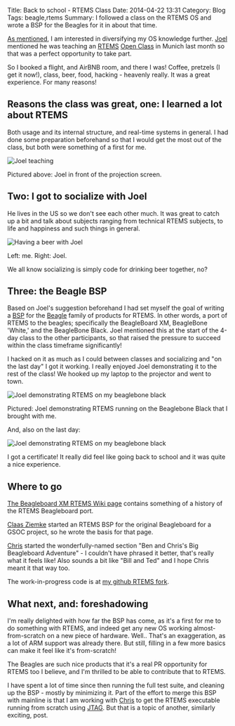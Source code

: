 Title: Back to school - RTEMS Class
Date: 2014-04-22 13:31
Category: Blog
Tags: beagle,rtems
Summary: I followed a class on the RTEMS OS and wrote a BSP for the Beagles for it in about that time.

[As mentioned](|filename|002_rtems.md), I am interested in
diversifying my OS knowledge further.
[Joel](http://rtemsramblings.blogspot.nl/) mentioned he was
teaching an [RTEMS](http://www.rtems.org)
[Open Class](http://rtems.org/wiki/index.php/RTEMS_Training)
in Munich last month so that was a perfect opportunity to take part.

So I booked a flight, and AirBNB room, and there I was! Coffee,
pretzels (I get it now!), class, beer, food, hacking - heavenly
really.  It was a great experience. For many reasons!

Reasons the class was great, one: I learned a lot about RTEMS
-------------------------------------------------------------
Both usage and its internal structure, and real-time systems in general.
I had done some preparation beforehand so that I would get the most out of
the class, but both were something of a first for me.

![Joel teaching]({static}/images/joel-teach.jpg)

Pictured above: Joel in front of the projection screen.

Two: I got to socialize with Joel
---------------------------------
He lives in the US so we don't see each other much. It was great to
catch up a bit and talk about subjects ranging from technical RTEMS
subjects, to life and happiness and such things in general.

![Having a beer with Joel]({static}/images/socialize.jpg)

Left: me. Right: Joel.

We all know socializing is simply code for drinking
beer together, no?

Three: the Beagle BSP
---------------------
Based on Joel's suggestion beforehand I had set myself the goal of
writing a [BSP](http://www.rtems.org/wiki/index.php/Board_Support_Packages)
for the [Beagle](http://www.beagleboard.org) family of products for
RTEMS. In other words, a port of RTEMS to the beagles; specifically
the BeagleBoard XM, BeagleBone 'White,' and the BeagleBone Black.
Joel mentioned this at the start of the 4-day class to the other
participants, so that raised the pressure to succeed within the class
timeframe significantly!

I hacked on it as much as I could between classes and socializing and
"on the last day" I got it working. I really enjoyed Joel demonstrating
it to the rest of the class! We hooked up my laptop to the projector
and went to town.

![Joel demonstrating RTEMS on my beaglebone black]({static}/images/demo.jpg)

Pictured: Joel demonstrating RTEMS running on the Beaglebone Black that
I brought with me.

And, also on the last day:

![Joel demonstrating RTEMS on my beaglebone black]({static}/images/cert.jpg)

I got a certificate! It really did feel like going back to school and it
was quite a nice experience.

Where to go
-----------

[The Beagleboard XM RTEMS Wiki page](http://www.rtems.org/wiki/index.php/Beagleboard) contains something of a history of the RTEMS Beagleboard port. 

[Claas Ziemke](https://github.com/claas) started an RTEMS BSP for
the original Beagleboard for a GSOC project, so he wrote the basis
for that page. 

[Chris](https://github.com/kiwichris) started the wonderfully-named section 
"Ben and Chris's Big Beagleboard Adventure" - I couldn't have phrased it
better, that's really what it feels like! Also sounds a bit like "Bill and Ted"
and I hope Chris meant it that way too.

The work-in-progress code is at
[my github RTEMS fork](https://github.com/bengras/rtems/tree/beaglebone-wip).

What next, and: foreshadowing
-----------------------------

I'm really delighted with how far the BSP has come, as it's a first
for me to do something with RTEMS, and indeed get any new OS working
almost-from-scratch on a new piece of hardware. Well.. That's an
exaggeration, as a lot of ARM support was already there. But still,
filling in a few more basics can make it feel like it's from-scratch!

The Beagles are such nice products that it's a real PR opportunity
for RTEMS too I believe, and I'm thrilled to be able to contribute
that to RTEMS.

I have spent a lot of time since then running the full test suite,
and cleaning up the BSP - mostly by minimizing it. Part of the
effort to merge this BSP with mainline is that I am working with
[Chris](https://github.com/kiwichris) to get the RTEMS executable
running from scratch using
[JTAG](http://en.wikipedia.org/wiki/Joint_Test_Action_Group).  But
that is a topic of another, similarly exciting, post.

